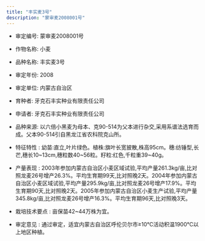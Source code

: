 ```yaml
---
title: "丰实麦3号"
description: "蒙审麦2008001号"
---
```

* 审定编号:  蒙审麦2008001号

*  作物名称:  小麦

*  品种名称:  丰实麦3号

*  审定年份:  2008

*  审定单位:  内蒙古自治区

* 育种者:  牙克石丰实种业有限责任公司

*  申请者:  牙克石丰实种业有限责任公司

*  品种来源:  以六倍小黑麦为母本、克90-514为父本进行杂交,采用系谱法选育而成。父本90-514引自黑龙江省农科院克山所。

*  特征特性 : 
幼苗:直立,叶片绿色。植株:旗叶长宽披散,株高95cm。穗:纺锤型,长芒,穗长10~13cm,穗粒数40~56粒。籽粒:红色,千粒重39~40g。
 
*  产量表现 : 
2003年参加内蒙古自治区小麦区域试验,平均产量261.3kg/亩,比对照龙麦26号增产26.3%。平均生育期99天,比对照晚2天。2004年参加内蒙古自治区小麦区域试验,平均产量295.9kg/亩,比对照龙麦26号增产17.9%。平均生育期90天,比对照晚2天。2005年参加内蒙古自治区小麦生产试验,平均产量345.8kg/亩,比对照龙麦26号增产16.3%。平均生育期96天,比对照晚3天。

*  栽培技术要点 : 
亩保苗42~44万株为宜。

*  审定意见 : 
通过审定，适宜内蒙古自治区呼伦贝尔市≥10℃活动积温1900℃以上地区种植。
